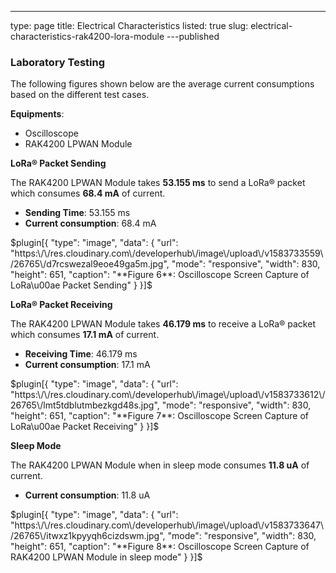 ---
type: page
title: Electrical Characteristics
listed: true
slug: electrical-characteristics-rak4200-lora-module
---published

### Laboratory Testing

The following figures shown below are the average current consumptions based on the different test cases.

**Equipments**:

- Oscilloscope
- RAK4200 LPWAN Module

**LoRa® Packet Sending**

The RAK4200 LPWAN Module takes **53.155 ms** to send a LoRa® packet which consumes **68.4 mA** of current.

- **Sending Time**: 53.155 ms
- **Current consumption**: 68.4 mA

$plugin[{
    "type": "image",
    "data": {
        "url": "https:\/\/res.cloudinary.com\/developerhub\/image\/upload\/v1583733559\/26765\/d7rcswezal9eoe49ga5m.jpg",
        "mode": "responsive",
        "width": 830,
        "height": 651,
        "caption": "**Figure 6**: Oscilloscope Screen Capture of LoRa\u00ae Packet Sending"
    }
}]$

**LoRa® Packet Receiving**

The RAK4200 LPWAN Module takes **46.179 ms** to receive a LoRa® packet which consumes **17.1 mA** of current.

- **Receiving Time**: 46.179 ms
- **Current consumption**: 17.1 mA

$plugin[{
    "type": "image",
    "data": {
        "url": "https:\/\/res.cloudinary.com\/developerhub\/image\/upload\/v1583733612\/26765\/lmt5tdblutmbezkgd48s.jpg",
        "mode": "responsive",
        "width": 830,
        "height": 651,
        "caption": "**Figure 7**: Oscilloscope Screen Capture of LoRa\u00ae Packet Receiving"
    }
}]$

**Sleep Mode**

The RAK4200 LPWAN Module when in sleep mode consumes **11.8 uA** of current.

- **Current consumption**: 11.8 uA

$plugin[{
    "type": "image",
    "data": {
        "url": "https:\/\/res.cloudinary.com\/developerhub\/image\/upload\/v1583733647\/26765\/itwxz1kpyyqh6cizdswm.jpg",
        "mode": "responsive",
        "width": 830,
        "height": 651,
        "caption": "**Figure 8**: Oscilloscope Screen Capture of RAK4200 LPWAN Module in sleep mode"
    }
}]$

